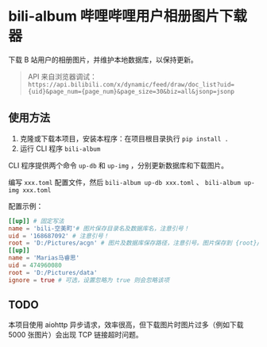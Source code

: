 # bili-album  哔哩哔哩用户相册图片下载器

下载 B 站用户的相册图片，并维护本地数据库，以保持更新。

> API 来自浏览器调试：
> `https://api.bilibili.com/x/dynamic/feed/draw/doc_list?uid={uid}&page_num={page_num}&page_size=30&biz=all&jsonp=jsonp`

## 使用方法

1. 克隆或下载本项目，安装本程序：在项目根目录执行 `pip install .`
2. 运行 CLI 程序 `bili-album`

CLI 程序提供两个命令 `up-db` 和 `up-img` ，分别更新数据库和下载图片。

编写 `xxx.toml` 配置文件，然后 `bili-album up-db xxx.toml` 、 `bili-album up-img xxx.toml`

配置示例：

```toml
[[up]] # 固定写法
name = 'bili-空美町'# 图片保存目录名及数据库名，注意引号！
uid = '168687092' # 注意引号！
root = 'D:/Pictures/acgn' # 图片及数据库保存路径，注意引号。图片保存到 {root}/{name}/，数据库保存到 {root}/{name}.db
[[up]]
name = 'Marias马睿思'
uid = 474960080
root = 'D:/Pictures/data'
ignore = true # 可选，设置忽略为 true 则会忽略该项
```

## TODO

本项目使用 aiohttp 异步请求，效率很高，但下载图片时图片过多（例如下载 5000 张图片）会出现 TCP 链接超时问题。
